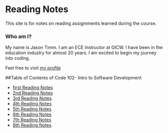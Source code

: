 # Reading Notes
This site is for notes on reading assigmments learned during the course.



### Who am I?

My name is Jason Timm.  I am an ECE Instructor at GICW.  I have been in the education industry for almost 20 years.  I am excited to begin my journey into coding. 

Feel free to visit [my profile](https://github.com/jtimm-gicw)

##Table of Contents of Code 102- Intro to Software Development
- [first Reading Notes](102/class1.md)
- [2nd Reading Notes](102/class2.md)
- [3rd Reading Notes](102/class3.md)
- [4th Reading Notes](102/class4.md)
- [5th Reading Notes](102/class5.md)
- [6th Reading Notes](102/class6.md)
- [7th Reading Notes](102/class7.md)
- [8th Reading Notes](102/class8.md)
